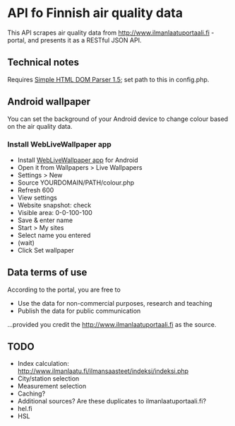 
API fo Finnish air quality data
===============================

This API scrapes air quality data from http://www.ilmanlaatuportaali.fi -portal, and presents it as a RESTful JSON API.


Technical notes
---------------

Requires [Simple HTML DOM Parser 1.5](http://simplehtmldom.sourceforge.net); set path to this in config.php.


Android wallpaper
-----------------

You can set the background of your Android device to change colour based on the air quality data.

### Install WebLiveWallpaper app

- Install [WebLiveWallpaper app](https://play.google.com/store/apps/details?id=com.dngames.websitelivewallpaper&hl=en) for Android
- Open it from Wallpapers > Live Wallpapers
- Settings > New
 - Source YOURDOMAIN/PATH/colour.php
 - Refresh 600
- View settings
- Website snapshot: check
- Visible area: 0-0-100-100
- Save & enter name
- Start > My sites
- Select name you entered
- (wait)
- Click Set wallpaper


Data terms of use
-----------------

According to the portal, you are free to 

- Use the data for non-commercial purposes, research and teaching
- Publish the data for public communication

...provided you credit the http://www.ilmanlaatuportaali.fi as the source.

TODO
----

- Index calculation: http://www.ilmanlaatu.fi/ilmansaasteet/indeksi/indeksi.php
- City/station selection
- Measurement selection
- Caching?
- Additional sources? Are these duplicates to ilmanlaatuportaali.fi?
 - hel.fi
 - HSL

